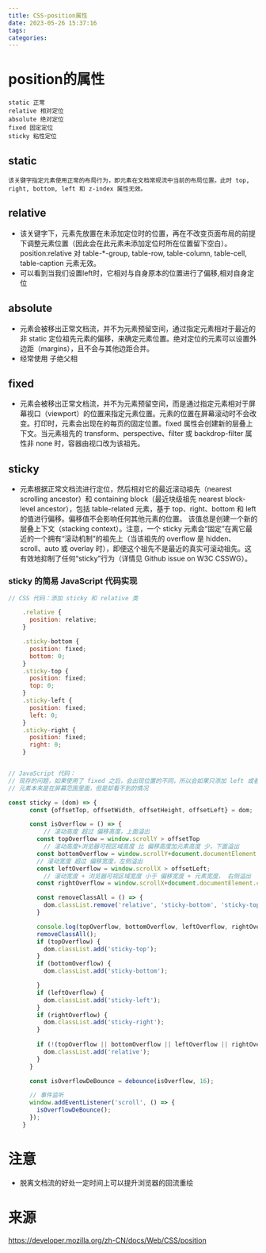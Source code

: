 ```yaml
---
title: CSS-position属性
date: 2023-05-26 15:37:16
tags:
categories:
---
```


# position的属性

```
static 正常
relative 相对定位
absolute 绝对定位
fixed 固定定位
sticky 粘性定位
```

## static
    该关键字指定元素使用正常的布局行为，即元素在文档常规流中当前的布局位置。此时 top, right, bottom, left 和 z-index 属性无效。

## relative

* 该关键字下，元素先放置在未添加定位时的位置，再在不改变页面布局的前提下调整元素位置（因此会在此元素未添加定位时所在位置留下空白）。position:relative 对 table-*-group, table-row, table-column, table-cell, table-caption 元素无效。
* 可以看到当我们设置left时，它相对与自身原本的位置进行了偏移,相对自身定位

## absolute
    
* 元素会被移出正常文档流，并不为元素预留空间，通过指定元素相对于最近的非 static 定位祖先元素的偏移，来确定元素位置。绝对定位的元素可以设置外边距（margins），且不会与其他边距合并。
* 经常使用 子绝父相

## fixed
    
* 元素会被移出正常文档流，并不为元素预留空间，而是通过指定元素相对于屏幕视口（viewport）的位置来指定元素位置。元素的位置在屏幕滚动时不会改变。打印时，元素会出现在的每页的固定位置。fixed 属性会创建新的层叠上下文。当元素祖先的 transform、perspective、filter 或 backdrop-filter 属性非 none 时，容器由视口改为该祖先。

## sticky

* 元素根据正常文档流进行定位，然后相对它的最近滚动祖先（nearest scrolling ancestor）和 containing block（最近块级祖先 nearest block-level ancestor），包括 table-related 元素，基于 top、right、bottom 和 left 的值进行偏移。偏移值不会影响任何其他元素的位置。 该值总是创建一个新的层叠上下文（stacking context）。注意，一个 sticky 元素会“固定”在离它最近的一个拥有“滚动机制”的祖先上（当该祖先的 overflow 是 hidden、scroll、auto 或 overlay 时），即便这个祖先不是最近的真实可滚动祖先。这有效地抑制了任何“sticky”行为（详情见 Github issue on W3C CSSWG）。

### sticky 的简易 JavaScript 代码实现

```JavaScript
// CSS 代码：添加 sticky 和 relative 类

    .relative {
      position: relative;
    }

    .sticky-bottom {
      position: fixed;
      bottom: 0;
    }
    .sticky-top {
      position: fixed;
      top: 0;
    }
    .sticky-left {
      position: fixed;
      left: 0;
    }
    .sticky-right {
      position: fixed;
      right: 0;
    }


// JavaScript 代码：
// 现存的问题，如果使用了 fixed 之后，会出现位置的不同，所以会如果只添加 left 或者 top 等，可能导致
// 元素本来是在屏幕范围里面，但是却看不到的情况

const sticky = (dom) => {
      const {offsetTop, offsetWidth, offsetHeight, offsetLeft} = dom;

      const isOverflow = () => {
          // 滚动高度 超过 偏移高度，上面溢出
        const topOverflow = window.scrollY > offsetTop
          // 滚动高度+浏览器可视区域高度 比 偏移高度加元素高度 少，下面溢出
        const bottomOverflow = window.scrollY+document.documentElement.clientHeight < offsetTop+offsetHeight
        // 滚动宽度 超过 偏移宽度，左侧溢出
        const leftOverflow = window.scrollX > offsetLeft;
          // 滚动宽度 + 浏览器可视区域宽度 小于 偏移宽度 + 元素宽度， 右侧溢出
        const rightOverflow = window.scrollX+document.documentElement.clientWidth < offsetLeft + offsetWidth

        const removeClassAll = () => {
          dom.classList.remove('relative', 'sticky-bottom', 'sticky-top', 'sticky-left', 'sticky-right');
        }

        console.log(topOverflow, bottomOverflow, leftOverflow, rightOverflow);
        removeClassAll();
        if (topOverflow) {
          dom.classList.add('sticky-top');
        }
        if (bottomOverflow) {          
          dom.classList.add('sticky-bottom');

        }
        if (leftOverflow) {
          dom.classList.add('sticky-left');
        }
        if (rightOverflow) {
          dom.classList.add('sticky-right');
        }
        
        if (!(topOverflow || bottomOverflow || leftOverflow || rightOverflow)) {
          dom.classList.add('relative');
        }
      }

      const isOverflowDeBounce = debounce(isOverflow, 16);

      // 事件监听
      window.addEventListener('scroll', () => {
        isOverflowDeBounce();
      });
    }

```

# 注意
* 脱离文档流的好处一定时间上可以提升浏览器的回流重绘


# 来源

https://developer.mozilla.org/zh-CN/docs/Web/CSS/position

